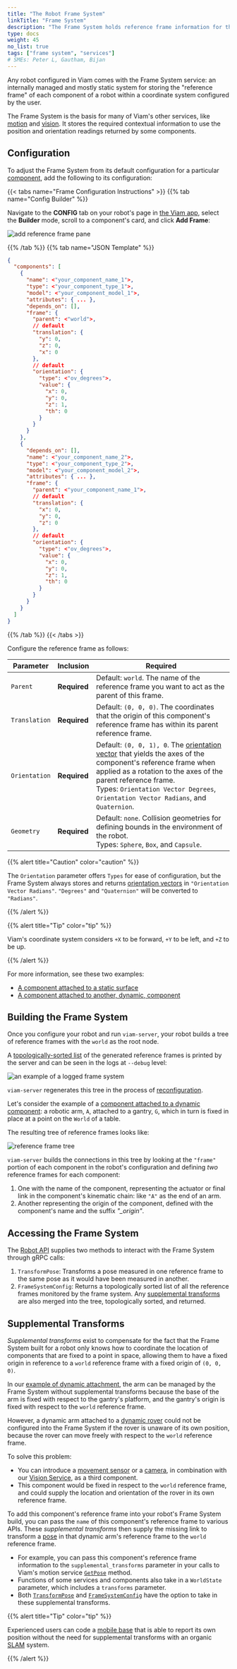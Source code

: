 ```yaml
---
title: "The Robot Frame System"
linkTitle: "Frame System"
description: "The Frame System holds reference frame information for the relative position of components in space."
type: docs
weight: 45
no_list: true
tags: ["frame system", "services"]
# SMEs: Peter L, Gautham, Bijan
---
```


Any robot configured in Viam comes with the Frame System service: an internally managed and mostly static system for storing the "reference frame" of each component of a robot within a coordinate system configured by the user.

The Frame System is the basis for many of Viam's other services, like [motion](/services/motion) and [vision](/services/vision).
It stores the required contextual information to use the position and orientation readings returned by some components.

## Configuration

To adjust the Frame System from its default configuration for a particular [component](/components), add the following to its configuration:

{{< tabs name="Frame Configuration Instructions" >}}
{{% tab name="Config Builder" %}}

Navigate to the **CONFIG** tab on your robot's page in [the Viam app](https://app.viam.com), select the **Builder** mode, scroll to a component's card, and click **Add Frame**:

![add reference frame pane](img/frame_card.png)

{{% /tab %}}
{{% tab name="JSON Template" %}}

```json {class="line-numbers linkable-line-numbers"}
{
  "components": [
    {
      "name": <"your_component_name_1">,
      "type": <"your_component_type_1">,
      "model": <"your_component_model_1">,
      "attributes": { ... },
      "depends_on": [],
      "frame": {
        "parent": <"world">,
        // default
        "translation": {
          "y": 0,
          "z": 0,
          "x": 0
        },
        // default
        "orientation": {
          "type": <"ov_degrees">,
          "value": {
            "x": 0,
            "y": 0,
            "z": 1,
            "th": 0
          }
        }
      }
    },
    {
      "depends_on": [],
      "name": <"your_component_name_2">,
      "type": <"your_component_type_2">,
      "model": <"your_component_model_2">,
      "attributes": { ... },
      "frame": {
        "parent": <"your_component_name_1">,
        // default
        "translation": {
          "x": 0,
          "y": 0,
          "z": 0
        },
        // default
        "orientation": {
          "type": <"ov_degrees">,
          "value": {
            "x": 0,
            "y": 0,
            "z": 1,
            "th": 0
          }
        }
      }
    }
  ]
}
```

{{% /tab %}}
{{< /tabs >}}

Configure the reference frame as follows:

| Parameter | Inclusion | Required |
| --------- | ----------- | ----- |
| `Parent`  | **Required** | Default: `world`. The name of the reference frame you want to act as the parent of this frame. |
| `Translation` | **Required** | Default: `(0, 0, 0)`. The coordinates that the origin of this component's reference frame has within its parent reference frame. |
| `Orientation`  | **Required** | Default: `(0, 0, 1), 0`. The [orientation vector](/internals/orientation-vector/) that yields the axes of the component's reference frame when applied as a rotation to the axes of the parent reference frame. <br> Types: `Orientation Vector Degrees`, `Orientation Vector Radians`, and `Quaternion`. |
| `Geometry`  | **Required** | Default: `none`. Collision geometries for defining bounds in the environment of the robot. <br> Types: `Sphere`, `Box`, and `Capsule`. |

{{% alert title="Caution" color="caution" %}}

The `Orientation` parameter offers `Types` for ease of configuration, but the Frame System always stores and returns [orientation vectors](/internals/orientation-vector/) in `"Orientation Vector Radians"`.
`"Degrees"` and `"Quaternion"` will be converted to `"Radians"`.

{{% /alert %}}

{{% alert title="Tip" color="tip" %}}

Viam's coordinate system considers `+X` to be forward, `+Y` to be left, and `+Z` to be up.

{{% /alert %}}

For more information, see these two examples:

- [A component attached to a static surface](/component-on-static)
- [A component attached to another, dynamic, component](/component-on-dynamic)

## Building the Frame System

Once you configure your robot and run `viam-server`, your robot builds a tree of reference frames with the `world` as the root node.

A [topologically-sorted list](https://en.wikipedia.org/wiki/Topological_sorting) of the generated reference frames is printed by the server and can be seen in the logs at `--debug` level:

![an example of a logged frame system](img/frame_sys_log_example.png)

`viam-server` regenerates this tree in the process of [reconfiguration](/manage/fleet-management/#configurationlogging).

Let's consider the example of a [component attached to a dynamic component](/component-attached-to-a-dynamic-component): a robotic arm, `A`, attached to a gantry, `G`, which in turn is fixed in place at a point on the `World` of a table.

The resulting tree of reference frames looks like:

![reference frame tree](img/frame_tree.png)

`viam-server` builds the connections in this tree by looking at the `"frame"` portion of each component in the robot's configuration and defining *two* reference frames for each component:

1. One with the name of the component, representing the actuator or final link in the component's kinematic chain: like `"A"` as the end of an arm.
2. Another representing the origin of the component, defined with the component's name and the suffix *"_origin"*.

## Accessing the Frame System

The [Robot API](https://github.com/viamrobotics/api/blob/main/proto/viam/robot/v1/robot.proto) supplies two methods to interact with the Frame System through gRPC calls:

1. `TransformPose`: Transforms a pose measured in one reference frame to the same pose as it would have been measured in another.
2. `FrameSystemConfig`: Returns a topologically sorted list of all the reference frames monitored by the frame system.
Any [supplemental transforms](#handling-motion-with-supplemental-transforms) are also merged into the tree, topologically sorted, and returned.

## Supplemental Transforms

*Supplemental transforms* exist to compensate for the fact that the Frame System built for a robot only knows how to coordinate the location of components that are fixed to a point in space, allowing them to have a fixed origin in reference to a `world` reference frame with a fixed origin of `(0, 0, 0)`.

In our [example of dynamic attachment](/component-attached-to-a-dynamic-component), the arm can be managed by the Frame System without supplemental transforms because the base of the arm is fixed with respect to the gantry's platform, and the gantry's origin is fixed with respect to the `world` reference frame.

However, a dynamic arm attached to a [dynamic rover](/components/base/wheeled) could not be configured into the Frame System if the rover is unaware of its own position, because the rover can move freely with respect to the `world` reference frame.

To solve this problem:

- You can introduce a [movement sensor](/components/movement-sensor) or a [camera](/components/camera), in combination with our [Vision Service](/services/vision/), as a third component.
- This component would be fixed in respect to the `world` reference frame, and could supply the location and orientation of the rover in its own reference frame.

To add this component's reference frame into your robot's Frame System build, you can pass the `name` of this component's reference frame to various APIs.
These *supplemental transforms* then supply the missing link to transform a [pose](/internals/orientation-vector) in that dynamic arm's reference frame to the `world` reference frame.

- For example, you can pass this component's reference frame information to the `supplemental_transforms` parameter in your calls to Viam's motion service [`GetPose`](/services/motion/#getpose) method.
- Functions of some services and components also take in a `WorldState` parameter, which includes a `transforms` parameter.
- Both [`TransformPose`](#accessing-the-frame-system) and [`FrameSystemConfig`](#accessing-the-frame-system) have the option to take in these supplemental transforms.

{{% alert title="Tip" color="tip" %}}

Experienced users can code a [mobile base](/components/base/wheeled) that is able to report its own position without the need for supplemental transforms with an organic [SLAM](/services/slam) system.

{{% /alert %}}
